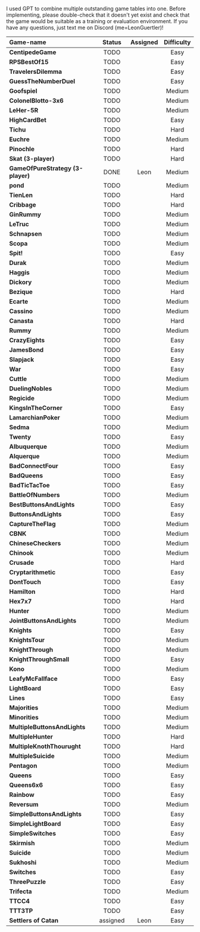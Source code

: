 I used GPT to combine multiple outstanding game tables into one. Before implementing, please double-check that it doesn't yet exist and check that the game would be suitable as a training or evaluation environment. If you have any questions, just text me on Discord (me=LeonGuertler)!


| Game-name                         | Status | Assigned | Difficulty |
| :-------------------------------- | :----: | :------: | :--------: |
| **CentipedeGame**                 |  TODO  |          |    Easy    |
| **RPSBestOf15**                   |  TODO  |          |    Easy    |
| **TravelersDilemma**              |  TODO  |          |    Easy    |
| **GuessTheNumberDuel**            |  TODO  |          |    Easy    |
| **Goofspiel**                     |  TODO  |          |   Medium   |
| **ColonelBlotto-3x6**             |  TODO  |          |   Medium   |
| **LeHer-5R**                      |  TODO  |          |   Medium   |
| **HighCardBet**                   |  TODO  |          |    Easy    |
| **Tichu**                         |  TODO  |          |    Hard    |
| **Euchre**                        |  TODO  |          |   Medium   |
| **Pinochle**                      |  TODO  |          |    Hard    |
| **Skat (3-player)**               |  TODO  |          |    Hard    |
| **GameOfPureStrategy (3-player)** |  DONE  | Leon     |   Medium   |
| **pond**                          |  TODO  |          |   Medium   |
| **TienLen**                       |  TODO  |          |    Hard    |
| **Cribbage**                      |  TODO  |          |    Hard    |
| **GinRummy**                      |  TODO  |          |   Medium   |
| **LeTruc**                        |  TODO  |          |   Medium   |
| **Schnapsen**                     |  TODO  |          |   Medium   |
| **Scopa**                         |  TODO  |          |   Medium   |
| **Spit!**                         |  TODO  |          |    Easy    |
| **Durak**                         |  TODO  |          |   Medium   |
| **Haggis**                        |  TODO  |          |   Medium   |
| **Dickory**                       |  TODO  |          |   Medium   |
| **Bezique**                       |  TODO  |          |    Hard    |
| **Ecarte**                        |  TODO  |          |   Medium   |
| **Cassino**                       |  TODO  |          |   Medium   |
| **Canasta**                       |  TODO  |          |    Hard    |
| **Rummy**                         |  TODO  |          |   Medium   |
| **CrazyEights**                   |  TODO  |          |    Easy    |
| **JamesBond**                     |  TODO  |          |    Easy    |
| **Slapjack**                      |  TODO  |          |    Easy    |
| **War**                           |  TODO  |          |    Easy    |
| **Cuttle**                        |  TODO  |          |   Medium   |
| **DuelingNobles**                 |  TODO  |          |   Medium   |
| **Regicide**                      |  TODO  |          |   Medium   |
| **KingsInTheCorner**              |  TODO  |          |    Easy    |
| **LamarchianPoker**               |  TODO  |          |   Medium   |
| **Sedma**                         |  TODO  |          |   Medium   |
| **Twenty**                        |  TODO  |          |    Easy    |
| **Albuquerque**                   |  TODO  |          |   Medium   |
| **Alquerque**                     |  TODO  |          |   Medium   |
| **BadConnectFour**                |  TODO  |          |    Easy    |
| **BadQueens**                     |  TODO  |          |    Easy    |
| **BadTicTacToe**                  |  TODO  |          |    Easy    |
| **BattleOfNumbers**               |  TODO  |          |   Medium   |
| **BestButtonsAndLights**          |  TODO  |          |    Easy    |
| **ButtonsAndLights**              |  TODO  |          |    Easy    |
| **CaptureTheFlag**                |  TODO  |          |   Medium   |
| **CBNK**                          |  TODO  |          |   Medium   |
| **ChineseCheckers**               |  TODO  |          |   Medium   |
| **Chinook**                       |  TODO  |          |   Medium   |
| **Crusade**                       |  TODO  |          |    Hard    |
| **Cryptarithmetic**               |  TODO  |          |    Easy    |
| **DontTouch**                     |  TODO  |          |    Easy    |
| **Hamilton**                      |  TODO  |          |    Hard    |
| **Hex7x7**                        |  TODO  |          |    Hard    |
| **Hunter**                        |  TODO  |          |   Medium   |
| **JointButtonsAndLights**         |  TODO  |          |   Medium   |
| **Knights**                       |  TODO  |          |    Easy    |
| **KnightsTour**                   |  TODO  |          |   Medium   |
| **KnightThrough**                 |  TODO  |          |   Medium   |
| **KnightThroughSmall**            |  TODO  |          |    Easy    |
| **Kono**                          |  TODO  |          |   Medium   |
| **LeafyMcFallface**               |  TODO  |          |    Easy    |
| **LightBoard**                    |  TODO  |          |    Easy    |
| **Lines**                         |  TODO  |          |    Easy    |
| **Majorities**                    |  TODO  |          |   Medium   |
| **Minorities**                    |  TODO  |          |   Medium   |
| **MultipleButtonsAndLights**      |  TODO  |          |   Medium   |
| **MultipleHunter**                |  TODO  |          |    Hard    |
| **MultipleKnothThourught**        |  TODO  |          |    Hard    |
| **MultipleSuicide**               |  TODO  |          |   Medium   |
| **Pentagon**                      |  TODO  |          |   Medium   |
| **Queens**                        |  TODO  |          |    Easy    |
| **Queens6x6**                     |  TODO  |          |    Easy    |
| **Rainbow**                       |  TODO  |          |    Easy    |
| **Reversum**                      |  TODO  |          |   Medium   |
| **SimpleButtonsAndLights**        |  TODO  |          |    Easy    |
| **SimpleLightBoard**              |  TODO  |          |    Easy    |
| **SimpleSwitches**                |  TODO  |          |    Easy    |
| **Skirmish**                      |  TODO  |          |   Medium   |
| **Suicide**                       |  TODO  |          |   Medium   |
| **Sukhoshi**                      |  TODO  |          |   Medium   |
| **Switches**                      |  TODO  |          |    Easy    |
| **ThreePuzzle**                   |  TODO  |          |    Easy    |
| **Trifecta**                      |  TODO  |          |   Medium   |
| **TTCC4**                         |  TODO  |          |    Easy    |
| **TTT3TP**                        |  TODO  |          |    Easy    |
| **Settlers of Catan**             |assigned| Leon     |    Easy    |

